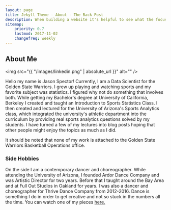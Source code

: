```yaml
---
layout: page
title: Jekyll Theme - About - The Back Post
description: When building a website it's helpful to see what the focus of your site is. This page is an example of how to show a website's focus.
sitemap:
    priority: 0.7
    lastmod: 2017-11-02
    changefreq: weekly
---
```

## About Me

<span class="image left"><img src="{{ "/images/linkedin.png" | absolute_url }}" alt="" /></span>

Hello my name is Jason Spector! Currently, I am a Data Scientist for the Golden State Warriors. I grew up playing and watching sports and my favorite subject was statistics. I figured why not do something that involves both. While getting my Bachelor's degree at University of California, Berkeley I created and taught an Introduction to Sports Statistics Class. I then created and lectured for the University of Arizona's Sports Analytics class, which integrated the university's athletic department into the curriculum by providing real sports analytics questions solved by my students. I have turned a few of my lectures into blog posts hoping that other people might enjoy the topics as much as I did. 

It should be noted that none of my work is attached to the Golden State Warriors Basketball Operations office.

### Side Hobbies
<div class="box">
  <p>
  On the side I am a contemporary dancer and choreographer. While attending the University of Arizona, I founded Ardor Dance Company and was Artistic Director for two years. Before that I taught around the Bay Area and at Full Out Studios in Oakland for years. I was also a dancer and choreographer for Thrive Dance Company from 2012-2016. Dance is something I do in order to get creative and not so stuck in the numbers all the time. You can watch one of my pieces <a href="https://www.youtube.com/watch?v=uKQYB63dU6M">here.</a>
  </p>
  
</div>

